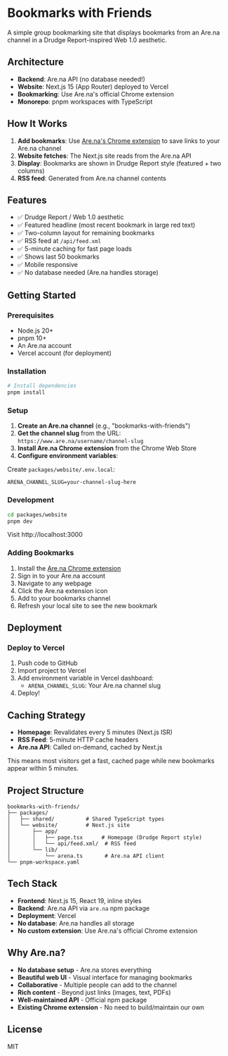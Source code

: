 # Bookmarks with Friends

A simple group bookmarking site that displays bookmarks from an Are.na channel in a Drudge Report-inspired Web 1.0 aesthetic.

## Architecture

- **Backend**: Are.na API (no database needed!)
- **Website**: Next.js 15 (App Router) deployed to Vercel
- **Bookmarking**: Use Are.na's official Chrome extension
- **Monorepo**: pnpm workspaces with TypeScript

## How It Works

1. **Add bookmarks**: Use [Are.na's Chrome extension](https://chrome.google.com/webstore/detail/arena/lebjfedlgfngdohfjgmempkjpmkpmcnb) to save links to your Are.na channel
2. **Website fetches**: The Next.js site reads from the Are.na API
3. **Display**: Bookmarks are shown in Drudge Report style (featured + two columns)
4. **RSS feed**: Generated from Are.na channel contents

## Features

- ✅ Drudge Report / Web 1.0 aesthetic
- ✅ Featured headline (most recent bookmark in large red text)
- ✅ Two-column layout for remaining bookmarks
- ✅ RSS feed at `/api/feed.xml`
- ✅ 5-minute caching for fast page loads
- ✅ Shows last 50 bookmarks
- ✅ Mobile responsive
- ✅ No database needed (Are.na handles storage)

## Getting Started

### Prerequisites

- Node.js 20+
- pnpm 10+
- An Are.na account
- Vercel account (for deployment)

### Installation

```bash
# Install dependencies
pnpm install
```

### Setup

1. **Create an Are.na channel** (e.g., "bookmarks-with-friends")
2. **Get the channel slug** from the URL: `https://www.are.na/username/channel-slug`
3. **Install Are.na Chrome extension** from the Chrome Web Store
4. **Configure environment variables**:

Create `packages/website/.env.local`:

```env
ARENA_CHANNEL_SLUG=your-channel-slug-here
```

### Development

```bash
cd packages/website
pnpm dev
```

Visit http://localhost:3000

### Adding Bookmarks

1. Install the [Are.na Chrome extension](https://chrome.google.com/webstore/detail/arena/lebjfedlgfngdohfjgmempkjpmkpmcnb)
2. Sign in to your Are.na account
3. Navigate to any webpage
4. Click the Are.na extension icon
5. Add to your bookmarks channel
6. Refresh your local site to see the new bookmark

## Deployment

### Deploy to Vercel

1. Push code to GitHub
2. Import project to Vercel
3. Add environment variable in Vercel dashboard:
   - `ARENA_CHANNEL_SLUG`: Your Are.na channel slug
4. Deploy!

## Caching Strategy

- **Homepage**: Revalidates every 5 minutes (Next.js ISR)
- **RSS Feed**: 5-minute HTTP cache headers
- **Are.na API**: Called on-demand, cached by Next.js

This means most visitors get a fast, cached page while new bookmarks appear within 5 minutes.

## Project Structure

```
bookmarks-with-friends/
├── packages/
│   ├── shared/          # Shared TypeScript types
│   └── website/         # Next.js site
│       ├── app/
│       │   ├── page.tsx      # Homepage (Drudge Report style)
│       │   └── api/feed.xml/  # RSS feed
│       └── lib/
│           └── arena.ts       # Are.na API client
└── pnpm-workspace.yaml
```

## Tech Stack

- **Frontend**: Next.js 15, React 19, inline styles
- **Backend**: Are.na API via `are.na` npm package
- **Deployment**: Vercel
- **No database**: Are.na handles all storage
- **No custom extension**: Use Are.na's official Chrome extension

## Why Are.na?

- **No database setup** - Are.na stores everything
- **Beautiful web UI** - Visual interface for managing bookmarks
- **Collaborative** - Multiple people can add to the channel
- **Rich content** - Beyond just links (images, text, PDFs)
- **Well-maintained API** - Official npm package
- **Existing Chrome extension** - No need to build/maintain our own

## License

MIT
